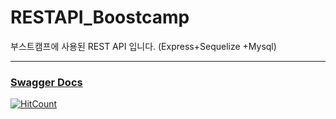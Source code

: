 # RESTAPI_Boostcamp
부스트캠프에 사용된 REST API 입니다. (Express+Sequelize +Mysql)


-----------------------
### [Swagger Docs](http://54.180.113.135/api-docs/)
[![HitCount](http://hits.dwyl.com/wjddnwls918/RESTAPI_Boostcamp.svg)](http://hits.dwyl.com/wjddnwls918/RESTAPI_Boostcamp)
